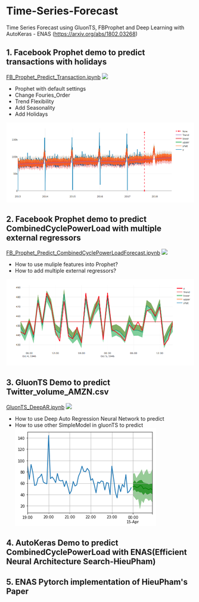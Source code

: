 # Time-Series-Forecast
Time Series Forecast using GluonTS, FBProphet and Deep Learning with AutoKeras - ENAS (https://arxiv.org/abs/1802.03268)
## 1. Facebook Prophet demo to predict transactions with holidays
[FB_Prophet_Predict_Transaction.ipynb](./FB_Prophet_Predict_Transaction.ipynb) [<img src="https://www.python.org/static/favicon.ico"  width=16>](https://www.python.org/static/favicon.ico)
* Prophet with default settings
* Change Fouries_Order
* Trend Flexibility
* Add Seasonality
* Add Holidays

![Predict 1 Year transaction ahead](/images/1YearTracsaction.png)
## 2. Facebook Prophet demo to predict CombinedCyclePowerLoad with multiple external regressors
[FB_Prophet_Predict_CombinedCyclePowerLoadForecast.ipynb](./FB_Prophet_CombinedCyclePowerLoad_Forecast.ipynb) [<img src="https://www.python.org/static/favicon.ico"  width=16>](https://www.python.org/static/favicon.ico)
* How to use muliple features into Prophet?
* How to add multiple external regressors?

![Predict 36 hours ahead](/images/36Hours.png)
## 3. GluonTS Demo to predict Twitter_volume_AMZN.csv
[GluonTS_DeepAR.ipynb](./GluonTS_DeepAR.ipynb) [<img src="https://www.python.org/static/favicon.ico"  width=16>](https://www.python.org/static/favicon.ico)
* How to use Deep Auto Regression Neural Network to predict
* How to use other SimpleModel in gluonTS to predict
![Predict next 12 data ahead](/images/GluonTS_Forecast.png)
## 4. AutoKeras Demo to predict CombinedCyclePowerLoad with ENAS(Efficient Neural Architecture Search-HieuPham)
## 5. ENAS Pytorch implementation of HieuPham's Paper




